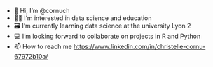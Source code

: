 - 👋 Hi, I’m @cornuch
- 👩‍🔬 I’m interested in data science and education
- 🗃️ I’m currently learning data science at the university Lyon 2
- 💻 I’m looking forward to collaborate on projects in R and Python
- 📫 How to reach me https://www.linkedin.com/in/christelle-cornu-67972b10a/
